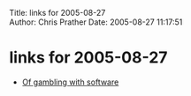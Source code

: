 Title: links for 2005-08-27  
Author: Chris Prather
Date: 2005-08-27 11:17:51

# links for 2005-08-27
<ul class="delicious">
	<li>
		<div class="delicious-link"><a href="http://www.drunkenblog.com/drunkenblog-archives/000630.html#more">Of gambling with software</a></div>
	</li>
</ul>

